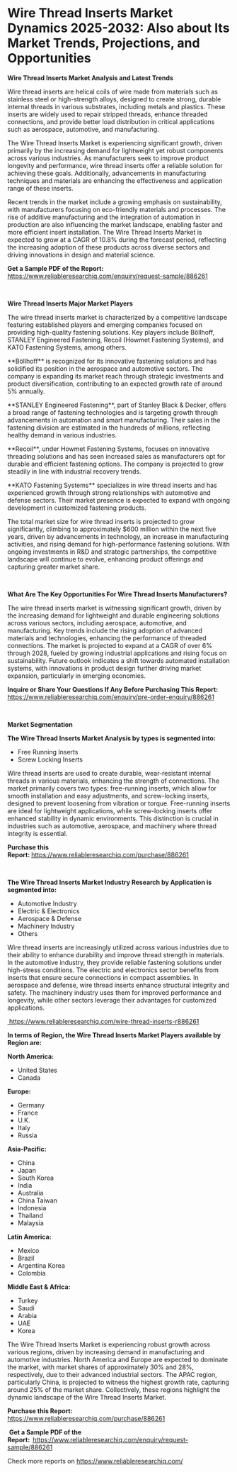 <p><h1>Wire Thread Inserts Market Dynamics 2025-2032: Also about Its Market Trends, Projections, and Opportunities</h1></p><p><strong>Wire Thread Inserts Market Analysis and Latest Trends</strong></p>
<p><p>Wire thread inserts are helical coils of wire made from materials such as stainless steel or high-strength alloys, designed to create strong, durable internal threads in various substrates, including metals and plastics. These inserts are widely used to repair stripped threads, enhance threaded connections, and provide better load distribution in critical applications such as aerospace, automotive, and manufacturing.</p><p>The Wire Thread Inserts Market is experiencing significant growth, driven primarily by the increasing demand for lightweight yet robust components across various industries. As manufacturers seek to improve product longevity and performance, wire thread inserts offer a reliable solution for achieving these goals. Additionally, advancements in manufacturing techniques and materials are enhancing the effectiveness and application range of these inserts.</p><p>Recent trends in the market include a growing emphasis on sustainability, with manufacturers focusing on eco-friendly materials and processes. The rise of additive manufacturing and the integration of automation in production are also influencing the market landscape, enabling faster and more efficient insert installation. The Wire Thread Inserts Market is expected to grow at a CAGR of 10.8% during the forecast period, reflecting the increasing adoption of these products across diverse sectors and driving innovations in design and material science.</p></p>
<p><strong>Get a Sample PDF of the Report:&nbsp;</strong> <a href="https://www.reliableresearchiq.com/enquiry/request-sample/886261?utm_campaign=3350&utm_medium=2&utm_source=Github&utm_content=ia&utm_term=10042025&utm_id=wire-thread-inserts">https://www.reliableresearchiq.com/enquiry/request-sample/886261</a></p>
<p>&nbsp;</p>
<p><strong>Wire Thread Inserts Major Market Players</strong></p>
<p><p>The wire thread inserts market is characterized by a competitive landscape featuring established players and emerging companies focused on providing high-quality fastening solutions. Key players include Böllhoff, STANLEY Engineered Fastening, Recoil (Howmet Fastening Systems), and KATO Fastening Systems, among others. </p><p>**Böllhoff** is recognized for its innovative fastening solutions and has solidified its position in the aerospace and automotive sectors. The company is expanding its market reach through strategic investments and product diversification, contributing to an expected growth rate of around 5% annually.</p><p>**STANLEY Engineered Fastening**, part of Stanley Black & Decker, offers a broad range of fastening technologies and is targeting growth through advancements in automation and smart manufacturing. Their sales in the fastening division are estimated in the hundreds of millions, reflecting healthy demand in various industries.</p><p>**Recoil**, under Howmet Fastening Systems, focuses on innovative threading solutions and has seen increased sales as manufacturers opt for durable and efficient fastening options. The company is projected to grow steadily in line with industrial recovery trends.</p><p>**KATO Fastening Systems** specializes in wire thread inserts and has experienced growth through strong relationships with automotive and defense sectors. Their market presence is expected to expand with ongoing development in customized fastening products.</p><p>The total market size for wire thread inserts is projected to grow significantly, climbing to approximately $600 million within the next five years, driven by advancements in technology, an increase in manufacturing activities, and rising demand for high-performance fastening solutions. With ongoing investments in R&D and strategic partnerships, the competitive landscape will continue to evolve, enhancing product offerings and capturing greater market share.</p></p>
<p>&nbsp;</p>
<p><strong>What Are The Key Opportunities For Wire Thread Inserts Manufacturers?</strong></p>
<p><p>The wire thread inserts market is witnessing significant growth, driven by the increasing demand for lightweight and durable engineering solutions across various sectors, including aerospace, automotive, and manufacturing. Key trends include the rising adoption of advanced materials and technologies, enhancing the performance of threaded connections. The market is projected to expand at a CAGR of over 6% through 2028, fueled by growing industrial applications and rising focus on sustainability. Future outlook indicates a shift towards automated installation systems, with innovations in product design further driving market expansion, particularly in emerging economies.</p></p>
<p><strong>Inquire or Share Your Questions If Any Before Purchasing This Report:</strong> <a href="https://www.reliableresearchiq.com/enquiry/pre-order-enquiry/886261?utm_campaign=3350&utm_medium=2&utm_source=Github&utm_content=ia&utm_term=10042025&utm_id=wire-thread-inserts">https://www.reliableresearchiq.com/enquiry/pre-order-enquiry/886261</a></p>
<p>&nbsp;</p>
<p><strong>Market Segmentation</strong></p>
<p><strong>The Wire Thread Inserts Market Analysis by types is segmented into:</strong></p>
<p><ul><li>Free Running Inserts</li><li>Screw Locking Inserts</li></ul></p>
<p><p>Wire thread inserts are used to create durable, wear-resistant internal threads in various materials, enhancing the strength of connections. The market primarily covers two types: free-running inserts, which allow for smooth installation and easy adjustments, and screw-locking inserts, designed to prevent loosening from vibration or torque. Free-running inserts are ideal for lightweight applications, while screw-locking inserts offer enhanced stability in dynamic environments. This distinction is crucial in industries such as automotive, aerospace, and machinery where thread integrity is essential.</p></p>
<p><strong>Purchase this Report:&nbsp;</strong><a href="https://www.reliableresearchiq.com/purchase/886261?utm_campaign=3350&utm_medium=2&utm_source=Github&utm_content=ia&utm_term=10042025&utm_id=wire-thread-inserts">https://www.reliableresearchiq.com/purchase/886261</a></p>
<p>&nbsp;</p>
<p><strong>The Wire Thread Inserts Market Industry Research by Application is segmented into:</strong></p>
<p><ul><li>Automotive Industry</li><li>Electric & Electronics</li><li>Aerospace & Defense</li><li>Machinery Industry</li><li>Others</li></ul></p>
<p><p>Wire thread inserts are increasingly utilized across various industries due to their ability to enhance durability and improve thread strength in materials. In the automotive industry, they provide reliable fastening solutions under high-stress conditions. The electric and electronics sector benefits from inserts that ensure secure connections in compact assemblies. In aerospace and defense, wire thread inserts enhance structural integrity and safety. The machinery industry uses them for improved performance and longevity, while other sectors leverage their advantages for customized applications.</p></p>
<p><a href="https://www.reliableresearchiq.com/wire-thread-inserts-r886261?utm_campaign=3350&utm_medium=2&utm_source=Github&utm_content=ia&utm_term=10042025&utm_id=wire-thread-inserts">&nbsp;https://www.reliableresearchiq.com/wire-thread-inserts-r886261</a></p>
<p><strong>In terms of Region, the Wire Thread Inserts Market Players available by Region are:</strong></p>
<p>
    <p> <strong> North America: </strong>
        <ul>
            <li>United States</li>
            <li>Canada</li>
        </ul>
        </p> 
    <p> <strong> Europe: </strong>
        <ul>
            <li>Germany</li>
            <li>France</li>
            <li>U.K.</li>
            <li>Italy</li>
            <li>Russia</li>
        </ul>
        </p> 
    <p> <strong> Asia-Pacific: </strong>
        <ul>
            <li>China</li>
            <li>Japan</li>
            <li>South Korea</li>
            <li>India</li>
            <li>Australia</li>
            <li>China Taiwan</li>
            <li>Indonesia</li>
            <li>Thailand</li>
            <li>Malaysia</li>
        </ul>
        </p> 
    <p> <strong> Latin America: </strong>
        <ul>
            <li>Mexico</li>
            <li>Brazil</li>
            <li>Argentina Korea</li>
            <li>Colombia</li>
        </ul>
        </p> 
    <p> <strong> Middle East & Africa: </strong>
        <ul>
            <li>Turkey</li>
            <li>Saudi</li>
            <li>Arabia</li>
            <li>UAE</li>
            <li>Korea</li>
        </ul>
    </p>
    </p>
<p><p>The Wire Thread Inserts Market is experiencing robust growth across various regions, driven by increasing demand in manufacturing and automotive industries. North America and Europe are expected to dominate the market, with market shares of approximately 30% and 28%, respectively, due to their advanced industrial sectors. The APAC region, particularly China, is projected to witness the highest growth rate, capturing around 25% of the market share. Collectively, these regions highlight the dynamic landscape of the Wire Thread Inserts Market.</p></p>
<p><strong>Purchase this Report: </strong><a href="https://www.reliableresearchiq.com/purchase/886261?utm_campaign=3350&utm_medium=2&utm_source=Github&utm_content=ia&utm_term=10042025&utm_id=wire-thread-inserts">https://www.reliableresearchiq.com/purchase/886261</a></p>
<p>&nbsp;<strong>Get a Sample PDF of the Report:&nbsp;&nbsp;</strong><a href="https://www.reliableresearchiq.com/enquiry/request-sample/886261?utm_campaign=3350&utm_medium=2&utm_source=Github&utm_content=ia&utm_term=10042025&utm_id=wire-thread-inserts">https://www.reliableresearchiq.com/enquiry/request-sample/886261</a></p>
<p><strong></strong></p>
<p>Check more reports on <a href="https://www.reliableresearchiq.com/?utm_campaign=3350&utm_medium=2&utm_source=Github&utm_content=ia&utm_term=10042025&utm_id=wire-thread-inserts">https://www.reliableresearchiq.com/</a></p>